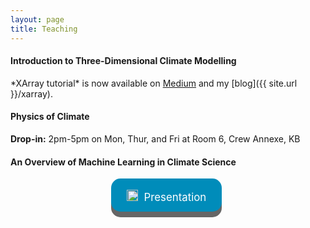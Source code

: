 ```yaml
---
layout: page
title: Teaching
---
```


<h4>Introduction to Three-Dimensional Climate Modelling</h4>
*XArray tutorial* is now available on <a href="https://medium.com/@edenau/handling-netcdf-files-using-xarray-for-absolute-beginners-111a8ab4463f" target="_blank">Medium</a> and my [blog]({{ site.url }}/xarray).

<h4>Physics of Climate</h4>
<b>Drop-in:</b>
2pm-5pm on Mon, Thur, and Fri at Room 6, Crew Annexe, KB

<h4>An Overview of Machine Learning in Climate Science</h4>

<style>
.button {
  display: inline-block;
  padding: 13px 25px;; margin-right:5px;
  font-size: 1.2em;
  cursor: pointer;
  text-align: center;
  text-decoration: none;
  outline: none;
  color: #fff;
  background-color: #008CBA;
  border: none;
  border-radius: 15px;
  box-shadow: 0 9px #666;
}

.button:hover {background-color: #f44336}

.button:active {
  background-color: #f44336;
  box-shadow: 0 5px #555;
  transform: translateY(4px);
}
</style>

<center>
<a class="button" href="/assets/docs/ml_in_climate.pdf" target="_blank"><span><img src="../assets/images/download.png" height="18px" style="padding-top:5px; margin-right:5px;">  Presentation</span></a>
</center>
